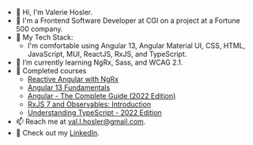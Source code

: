 - 👋 Hi, I'm Valerie Hosler.
- :school: I'm a Frontend Software Developer at CGI on a project at a Fortune 500 company.
- :toolbox: My Tech Stack:
  - I'm comfortable using Angular 13, Angular Material UI, CSS, HTML, JavaScript, MUI, ReactJS, RxJS, and TypeScript. 
- 🌱 I’m currently learning NgRx, Sass, and WCAG 2.1.
- :school: Completed courses
  * [Reactive Angular with NgRx](https://frontendmasters.com/courses/angular-reactive/)
  * [Angular 13 Fundamentals](https://frontendmasters.com/courses/angular-13/)
  * [Angular - The Complete Guide (2022 Edition)](https://www.udemy.com/course/the-complete-guide-to-angular-2/)
  * [RxJS 7 and Observables: Introduction](https://www.udemy.com/course/rxjs-and-observables/)
  * [Understanding TypeScript - 2022 Edition](https://www.udemy.com/course/understanding-typescript/)
- 📫 Reach me at val.l.hosler@gmail.com.
- :briefcase: Check out my [LinkedIn](https://linkedin.com/in/valhos/).
